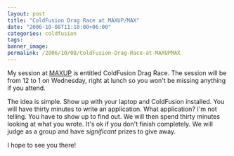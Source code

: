 ```yaml
---
layout: post
title: "ColdFusion Drag Race at MAXUP/MAX"
date: "2006-10-08T11:10:00+06:00"
categories: coldfusion 
tags: 
banner_image: 
permalink: /2006/10/08/ColdFusion-Drag-Race-at-MAXUPMAX
---
```


My session at <a href="http://barcamp.org/MAXUP">MAXUP</a> is entitled ColdFusion Drag Race. The session will be from 12 to 1 on Wednesday, right at lunch so you won't be missing anything if you attend. 

The idea is simple. Show up with your laptop and ColdFusion installed. You will have thirty minutes to write an application. What application? I'm not telling. You have to show up to find out. We will then spend thirty minutes looking at what you wrote. It's ok if you don't finish completely. We will judge as a group and have <i>significant</i> prizes to give away. 

I hope to see you there!